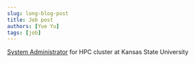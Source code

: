 ```yaml
---
slug: long-blog-post
title: Job post
authors: [Yue Yu]
tags: [job]
---
```



[System Administrator](https://careers.k-state.edu/jobs/sr-hpc-systems-administrator-manhattan-kansas-united-states) for HPC cluster at Kansas State University